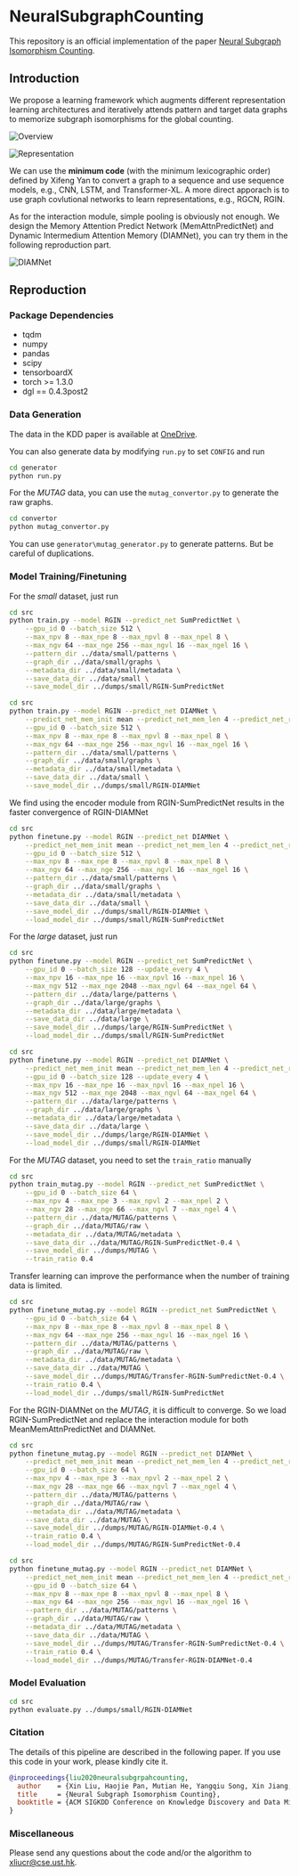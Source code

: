 # NeuralSubgraphCounting

This repository is an official implementation of the paper [Neural Subgraph Isomorphism Counting](https://arxiv.org/abs/1912.11589).

## Introduction

We propose a learning framework which augments different representation learning architectures and iteratively attends pattern and target data graphs to memorize subgraph isomorphisms for the global counting.

![Overview](figure/overview.png)

![Representation](figure/representation.png)

We can use the **minimum code** (with the minimum lexicographic order) defined by Xifeng Yan to convert a graph to a sequence and use sequence models, e.g., CNN, LSTM, and Transformer-XL. A more direct apporach is to use graph covlutional networks to learn representations, e.g., RGCN, RGIN.

As for the interaction module, simple pooling is obviously not enough. We design the Memory Attention Predict Network (MemAttnPredictNet) and Dynamic Intermedium Attention Memory (DIAMNet), you can try them in the following reproduction part.

![DIAMNet](figure/diamnet.png)

## Reproduction

### Package Dependencies

* tqdm
* numpy
* pandas
* scipy
* tensorboardX
* torch >= 1.3.0
* dgl == 0.4.3post2


### Data Generation
The data in the KDD paper is available at [OneDrive](https://hkustconnect-my.sharepoint.com/:f:/g/personal/xliucr_connect_ust_hk/EqEONJuKHLVGo7ky759-ZvEB4WjWe2bKG2A725AGSD6G9g?e=HhIFeb).

You can also generate data by modifying `run.py` to set `CONFIG` and run 
```bash
cd generator
python run.py
```

For the *MUTAG* data, you can use the `mutag_convertor.py` to generate the raw graphs.
```bash
cd convertor
python mutag_convertor.py
```

You can use `generator\mutag_generator.py` to generate patterns. But be careful of duplications.

### Model Training/Finetuning

For the *small* dataset, just run
```bash
cd src
python train.py --model RGIN --predict_net SumPredictNet \
    --gpu_id 0 --batch_size 512 \
    --max_npv 8 --max_npe 8 --max_npvl 8 --max_npel 8 \
    --max_ngv 64 --max_nge 256 --max_ngvl 16 --max_ngel 16 \
    --pattern_dir ../data/small/patterns \
    --graph_dir ../data/small/graphs \
    --metadata_dir ../data/small/metadata \
    --save_data_dir ../data/small \
    --save_model_dir ../dumps/small/RGIN-SumPredictNet
```

```bash
cd src
python train.py --model RGIN --predict_net DIAMNet \
    --predict_net_mem_init mean --predict_net_mem_len 4 --predict_net_recurrent_steps 3 \
    --gpu_id 0 --batch_size 512 \
    --max_npv 8 --max_npe 8 --max_npvl 8 --max_npel 8 \
    --max_ngv 64 --max_nge 256 --max_ngvl 16 --max_ngel 16 \
    --pattern_dir ../data/small/patterns \
    --graph_dir ../data/small/graphs \
    --metadata_dir ../data/small/metadata \
    --save_data_dir ../data/small \
    --save_model_dir ../dumps/small/RGIN-DIAMNet
```

We find using the encoder module from RGIN-SumPredictNet results in the faster convergence of RGIN-DIAMNet

```bash
cd src
python finetune.py --model RGIN --predict_net DIAMNet \
    --predict_net_mem_init mean --predict_net_mem_len 4 --predict_net_recurrent_steps 3 \
    --gpu_id 0 --batch_size 512 \
    --max_npv 8 --max_npe 8 --max_npvl 8 --max_npel 8 \
    --max_ngv 64 --max_nge 256 --max_ngvl 16 --max_ngel 16 \
    --pattern_dir ../data/small/patterns \
    --graph_dir ../data/small/graphs \
    --metadata_dir ../data/small/metadata \
    --save_data_dir ../data/small \
    --save_model_dir ../dumps/small/RGIN-DIAMNet \
    --load_model_dir ../dumps/small/RGIN-SumPredictNet
```


For the *large* dataset, just run
```bash
cd src
python finetune.py --model RGIN --predict_net SumPredictNet \
    --gpu_id 0 --batch_size 128 --update_every 4 \
    --max_npv 16 --max_npe 16 --max_npvl 16 --max_npel 16 \
    --max_ngv 512 --max_nge 2048 --max_ngvl 64 --max_ngel 64 \
    --pattern_dir ../data/large/patterns \
    --graph_dir ../data/large/graphs \
    --metadata_dir ../data/large/metadata \
    --save_data_dir ../data/large \
    --save_model_dir ../dumps/large/RGIN-SumPredictNet \
    --load_model_dir ../dumps/small/RGIN-SumPredictNet
```

```bash
cd src
python finetune.py --model RGIN --predict_net DIAMNet \
    --predict_net_mem_init mean --predict_net_mem_len 4 --predict_net_recurrent_steps 3 \
    --gpu_id 0 --batch_size 128 --update_every 4 \
    --max_npv 16 --max_npe 16 --max_npvl 16 --max_npel 16 \
    --max_ngv 512 --max_nge 2048 --max_ngvl 64 --max_ngel 64 \
    --pattern_dir ../data/large/patterns \
    --graph_dir ../data/large/graphs \
    --metadata_dir ../data/large/metadata \
    --save_data_dir ../data/large \
    --save_model_dir ../dumps/large/RGIN-DIAMNet \
    --load_model_dir ../dumps/small/RGIN-DIAMNet
```


For the *MUTAG* dataset, you need to set the `train_ratio` manually
```bash
cd src
python train_mutag.py --model RGIN --predict_net SumPredictNet \
    --gpu_id 0 --batch_size 64 \
    --max_npv 4 --max_npe 3 --max_npvl 2 --max_npel 2 \
    --max_ngv 28 --max_nge 66 --max_ngvl 7 --max_ngel 4 \
    --pattern_dir ../data/MUTAG/patterns \
    --graph_dir ../data/MUTAG/raw \
    --metadata_dir ../data/MUTAG/metadata \
    --save_data_dir ../data/MUTAG/RGIN-SumPredictNet-0.4 \
    --save_model_dir ../dumps/MUTAG \
    --train_ratio 0.4
```

Transfer learning can improve the performance when the number of training data is limited.

```bash
cd src
python finetune_mutag.py --model RGIN --predict_net SumPredictNet \
    --gpu_id 0 --batch_size 64 \
    --max_npv 8 --max_npe 8 --max_npvl 8 --max_npel 8 \
    --max_ngv 64 --max_nge 256 --max_ngvl 16 --max_ngel 16 \
    --pattern_dir ../data/MUTAG/patterns \
    --graph_dir ../data/MUTAG/raw \
    --metadata_dir ../data/MUTAG/metadata \
    --save_data_dir ../data/MUTAG \
    --save_model_dir ../dumps/MUTAG/Transfer-RGIN-SumPredictNet-0.4 \
    --train_ratio 0.4 \
    --load_model_dir ../dumps/small/RGIN-SumPredictNet
```

For the RGIN-DIAMNet on the *MUTAG*, it is difficult to converge. So we load RGIN-SumPredictNet and replace the interaction module for both MeanMemAttnPredictNet and DIAMNet.

```bash
cd src
python finetune_mutag.py --model RGIN --predict_net DIAMNet \
    --predict_net_mem_init mean --predict_net_mem_len 4 --predict_net_recurrent_steps 1 \
    --gpu_id 0 --batch_size 64 \
    --max_npv 4 --max_npe 3 --max_npvl 2 --max_npel 2 \
    --max_ngv 28 --max_nge 66 --max_ngvl 7 --max_ngel 4 \
    --pattern_dir ../data/MUTAG/patterns \
    --graph_dir ../data/MUTAG/raw \
    --metadata_dir ../data/MUTAG/metadata \
    --save_data_dir ../data/MUTAG \
    --save_model_dir ../dumps/MUTAG/RGIN-DIAMNet-0.4 \
    --train_ratio 0.4 \
    --load_model_dir ../dumps/MUTAG/RGIN-SumPredictNet-0.4
```

```bash
cd src
python finetune_mutag.py --model RGIN --predict_net DIAMNet \
    --predict_net_mem_init mean --predict_net_mem_len 4 --predict_net_recurrent_steps 1 \
    --gpu_id 0 --batch_size 64 \
    --max_npv 8 --max_npe 8 --max_npvl 8 --max_npel 8 \
    --max_ngv 64 --max_nge 256 --max_ngvl 16 --max_ngel 16 \
    --pattern_dir ../data/MUTAG/patterns \
    --graph_dir ../data/MUTAG/raw \
    --metadata_dir ../data/MUTAG/metadata \
    --save_data_dir ../data/MUTAG \
    --save_model_dir ../dumps/MUTAG/Transfer-RGIN-SumPredictNet-0.4 \
    --train_ratio 0.4 \
    --load_model_dir ../dumps/MUTAG/Transfer-RGIN-DIAMNet-0.4
```

### Model Evaluation
```bash
cd src
python evaluate.py ../dumps/small/RGIN-DIAMNet
```

### Citation

The details of this pipeline are described in the following paper. If you use this code in your work, please kindly cite it.

```bibtex
@inproceedings{liu2020neuralsubgrpahcounting,
  author    = {Xin Liu, Haojie Pan, Mutian He, Yangqiu Song, Xin Jiang, Lifeng Shang},
  title     = {Neural Subgraph Isomorphism Counting},
  booktitle = {ACM SIGKDD Conference on Knowledge Discovery and Data Mining {KDD} 2020, August 23-27, 2020, San Diego, United States.}
}
```

### Miscellaneous

Please send any questions about the code and/or the algorithm to <xliucr@cse.ust.hk>.
